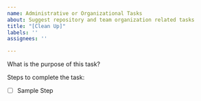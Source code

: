 ```yaml
---
name: Administrative or Organizational Tasks
about: Suggest repository and team organization related tasks
title: "[Clean Up]"
labels: ''
assignees: ''

---
```


What is the purpose of this task?



Steps to complete the task:
- [ ] Sample Step
